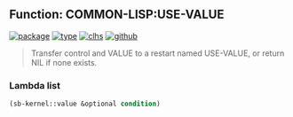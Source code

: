 ## Function: COMMON-LISP:USE-VALUE
[![package](https://img.shields.io/badge/Package-COMMON--LISP-5f9ea0.svg?style=social&colorA=999999)](../) [![type](https://img.shields.io/badge/Type-Function-5f9ea0.svg?style=social&colorA=999999)](../#function) [![clhs](https://img.shields.io/badge/CLHS-USE--VALUE-5f9ea0.svg?style=social&colorA=999999)](http://www.lispworks.com/documentation/HyperSpec/Body/a_use_va.htm) [![github](https://img.shields.io/badge/GitHub-View_the_source-5f9ea0.svg?style=social&colorA=999999&logo=github)](https://github.com/sbcl/sbcl/blob/master/src/code/condition.lisp/) 

> Transfer control and VALUE to a restart named USE-VALUE, or
> return NIL if none exists.

### Lambda list
```cl
(sb-kernel::value &optional condition)
```
